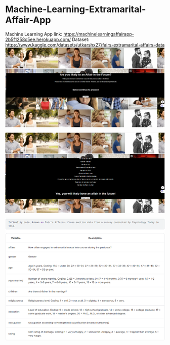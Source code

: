 # Machine-Learning-Extramarital-Affair-App

Machine Learning App link: https://machinelearningaffairapp-2b5f1258c5ee.herokuapp.com/
Dataset: https://www.kaggle.com/datasets/utkarshx27/fairs-extramarital-affairs-data
![appimage](https://github.com/llinzy/Machine-Learning-Extramarital-Affair-App/blob/main/pageone.png)

![appimage](https://github.com/llinzy/Machine-Learning-Extramarital-Affair-App/blob/main/pagetwelve.png)

![appimage](https://github.com/llinzy/Machine-Learning-Extramarital-Affair-App/blob/main/datasetdetails.png)
